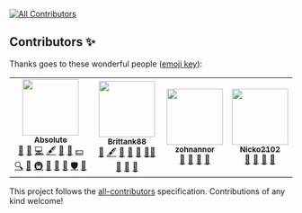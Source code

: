 <!-- ALL-CONTRIBUTORS-BADGE:START - Do not remove or modify this section -->
[![All Contributors](https://img.shields.io/badge/all_contributors-4-orange.svg?style=flat-square)](#contributors-)
<!-- ALL-CONTRIBUTORS-BADGE:END -->

## Contributors ✨

Thanks goes to these wonderful people ([emoji key](https://allcontributors.org/docs/en/emoji-key)):

<!-- ALL-CONTRIBUTORS-LIST:START - Do not remove or modify this section -->
<!-- prettier-ignore-start -->
<!-- markdownlint-disable -->
<table>
  <tr>
    <td align="center"><a href="https://absolllute.com/"><img src="https://avatars.githubusercontent.com/u/20018119?v=4?s=100" width="100px;" alt=""/><br /><sub><b>Absolute</b></sub></a><br /><a href="https://github.com/absoIute/Mega-Hack-Pro-Future/issues?q=author%3AabsoIute" title="Bug reports">🐛</a> <a href="#business-absoIute" title="Business development">💼</a> <a href="https://github.com/absoIute/Mega-Hack-Pro-Future/commits?author=absoIute" title="Code">💻</a> <a href="#content-absoIute" title="Content">🖋</a> <a href="https://github.com/absoIute/Mega-Hack-Pro-Future/commits?author=absoIute" title="Documentation">📖</a> <a href="#design-absoIute" title="Design">🎨</a> <a href="#financial-absoIute" title="Financial">💵</a> <a href="#fundingFinding-absoIute" title="Funding Finding">🔍</a> <a href="#ideas-absoIute" title="Ideas, Planning, & Feedback">🤔</a> <a href="#infra-absoIute" title="Infrastructure (Hosting, Build-Tools, etc)">🚇</a> <a href="#maintenance-absoIute" title="Maintenance">🚧</a> <a href="#projectManagement-absoIute" title="Project Management">📆</a> <a href="#question-absoIute" title="Answering Questions">💬</a> <a href="#security-absoIute" title="Security">🛡️</a> <a href="https://github.com/absoIute/Mega-Hack-Pro-Future/pulls?q=is%3Apr+reviewed-by%3AabsoIute" title="Reviewed Pull Requests">👀</a></td>
    <td align="center"><a href="https://github.com/Brittank88"><img src="https://avatars.githubusercontent.com/u/24266948?v=4?s=100" width="100px;" alt=""/><br /><sub><b>Brittank88</b></sub></a><br /><a href="https://github.com/absoIute/Mega-Hack-Pro-Future/issues?q=author%3ABrittank88" title="Bug reports">🐛</a> <a href="#content-Brittank88" title="Content">🖋</a> <a href="https://github.com/absoIute/Mega-Hack-Pro-Future/commits?author=Brittank88" title="Documentation">📖</a> <a href="#ideas-Brittank88" title="Ideas, Planning, & Feedback">🤔</a> <a href="#maintenance-Brittank88" title="Maintenance">🚧</a> <a href="#mentoring-Brittank88" title="Mentoring">🧑‍🏫</a> <a href="#projectManagement-Brittank88" title="Project Management">📆</a> <a href="#question-Brittank88" title="Answering Questions">💬</a> <a href="https://github.com/absoIute/Mega-Hack-Pro-Future/pulls?q=is%3Apr+reviewed-by%3ABrittank88" title="Reviewed Pull Requests">👀</a></td>
    <td align="center"><a href="https://github.com/zohnannor"><img src="https://avatars.githubusercontent.com/u/35764628?v=4?s=100" width="100px;" alt=""/><br /><sub><b>zohnannor</b></sub></a><br /><a href="https://github.com/absoIute/Mega-Hack-Pro-Future/issues?q=author%3Azohnannor" title="Bug reports">🐛</a> <a href="#ideas-zohnannor" title="Ideas, Planning, & Feedback">🤔</a> <a href="#maintenance-zohnannor" title="Maintenance">🚧</a> <a href="#question-zohnannor" title="Answering Questions">💬</a></td>
    <td align="center"><a href="https://github.com/Nicko2102"><img src="https://avatars.githubusercontent.com/u/83476899?v=4?s=100" width="100px;" alt=""/><br /><sub><b>Nicko2102</b></sub></a><br /><a href="https://github.com/absoIute/Mega-Hack-Pro-Future/issues?q=author%3ANicko2102" title="Bug reports">🐛</a> <a href="#ideas-Nicko2102" title="Ideas, Planning, & Feedback">🤔</a> <a href="#maintenance-Nicko2102" title="Maintenance">🚧</a> <a href="#question-Nicko2102" title="Answering Questions">💬</a></td>
  </tr>
</table>

<!-- markdownlint-restore -->
<!-- prettier-ignore-end -->

<!-- ALL-CONTRIBUTORS-LIST:END -->

This project follows the [all-contributors](https://github.com/all-contributors/all-contributors) specification. Contributions of any kind welcome!
